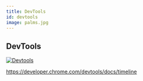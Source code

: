 ```yaml
---
title: DevTools
id: devtools
image: palms.jpg
---
```


## DevTools

[![Devtools]({{site.baseurl}}images/front-end-performance/devtools.png)](https://developer.chrome.com/devtools/docs/timeline)  

<https://developer.chrome.com/devtools/docs/timeline>
